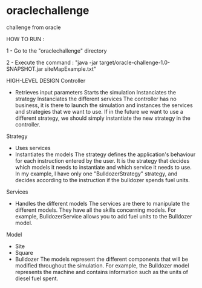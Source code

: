 # oraclechallenge
challenge from oracle


HOW TO RUN :

1 - Go to the "oraclechallenge" directory
 
2 - Execute the command :
"java -jar target/oracle-challenge-1.0-SNAPSHOT.jar siteMapExample.txt"

HIGH-LEVEL DESIGN
Controller
- Retrieves input parameters
Starts the simulation 
Instanciates the strategy
Instanciates the different services
The controller has no business, it is there to launch the simulation and instances the services and strategies that we want to use. If in the future we want to use a different strategy, we should simply instantiate the new strategy in the controller.

Strategy
- Uses services
- Instantiates the models
The strategy defines the application's behaviour for each instruction entered by the user. It is the strategy that decides which models it needs to instantiate and which service it needs to use. In my example, I have only one "BulldozerStrategy" strategy, and decides according to the instruction if the bulldozer spends fuel units.

Services
- Handles the different models
The services are there to manipulate the different models. They have all the skills concerning models. For example, BulldozerService allows you to add fuel units to the Bulldozer model.

Model
- Site
- Square
- Bulldozer
The models represent the different components that will be modified throughout the simulation. For example, the Bulldozer model represents the machine and contains information such as the units of diesel fuel spent.
